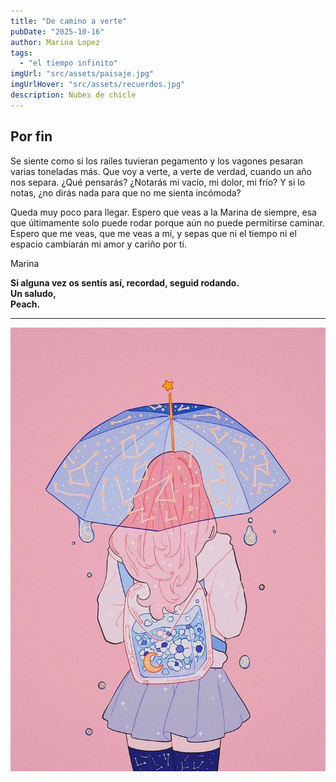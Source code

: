 ```yaml
---
title: "De camino a verte"
pubDate: "2025-10-16"
author: Marina Lopez
tags:
  - "el tiempo infinito"
imgUrl: "src/assets/paisaje.jpg"
imgUrlHover: "src/assets/recuerdos.jpg"
description: Nubes de chicle
---
```


## Por fin 
Se siente como si los raíles tuvieran pegamento y los vagones pesaran varias toneladas más.
Que voy a verte, a verte de verdad, cuando un año nos separa.
¿Qué pensarás? ¿Notarás mi vacío, mi dolor, mi frío?
Y si lo notas, ¿no dirás nada para que no me sienta incómoda?

Queda muy poco para llegar.
Espero que veas a la Marina de siempre,
esa que últimamente solo puede rodar porque aún no puede permitirse caminar.
Espero que me veas, que me veas a mí,
y sepas que ni el tiempo ni el espacio cambiarán mi amor y cariño por ti. 

Marina

**Si alguna vez os sentís así, recordad, seguid rodando.  
Un saludo,  
Peach.**

---

![Ilustración Peach](src/assets/Peach.jpg)
